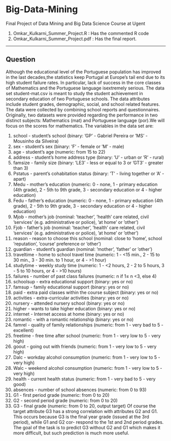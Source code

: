 # Big-Data-Mining
Final Project of Data Mining and Big Data Science Course at Ugent

1. Omkar_Kulkarni_Summer_Project.R : Has the commented R code 
2. Omkar_Kulkarni_Summer_Project.pdf : Has the final report. 



----------------------------------------------------------------------------------------------
## Question 

Although the educational level of the Portuguese population has improved in the last decades,the statistics keep Portugal at Europe’s tail end due to its high student failure rates. In particular, lack of success in the core classes of Mathematics and the Portuguese language isextremely serious. The data set student-mat.csv is meant to study the student achievement in secondary education of two Portuguese schools. The data attributes include student grades, demographic, social, and school related features. The data were collected by combining school reports and questionnaires. Originally, two datasets were provided regarding the performance in two distinct subjects: Mathematics (mat) and Portuguese language (por).We will focus on the scores for mathematics. The variables in the data set are:
1. school - student’s school (binary: ’GP’ - Gabriel Pereira or ’MS’ - Mousinho da Silveira)
2. sex - student’s sex (binary: ’F’ - female or ’M’ - male)
3. age - student’s age (numeric: from 15 to 22)
4. address - student’s home address type (binary: ’U’ - urban or ’R’ - rural)
5. famsize - family size (binary: ’LE3’ - less or equal to 3 or ’GT3’ - greater than 3)
6. Pstatus - parent’s cohabitation status (binary: ’T’ - living together or ’A’ - apart)
7. Medu - mother’s education (numeric: 0 - none, 1 - primary education (4th grade), 2 - 5th to 9th
grade, 3 - secondary education or 4 - higher education)
8. Fedu - father’s education (numeric: 0 - none, 1 - primary education (4th grade), 2 - 5th to 9th grade,
3 - secondary education or 4 - higher education)
9. Mjob - mother’s job (nominal: ’teacher’, ’health’ care related, civil ’services’ (e.g. administrative or
police), ’at home’ or ’other’)
10. Fjob - father’s job (nominal: ’teacher’, ’health’ care related, civil ’services’ (e.g. administrative or
police), ’at home’ or ’other’)
11. reason - reason to choose this school (nominal: close to ’home’, school ’reputation’, ’course’ preference
or ’other’)
12. guardian - student’s guardian (nominal: ’mother’, ’father’ or ’other’)
13. traveltime - home to school travel time (numeric: 1 - <15 min., 2 - 15 to 30 min., 3 - 30 min. to 1
hour, or 4 - >1 hour)
14. studytime - weekly study time (numeric: 1 - <2 hours, 2 - 2 to 5 hours, 3 - 5 to 10 hours, or 4 - >10
hours)
15. failures - number of past class failures (numeric: n if 1≤ n <3, else 4)
16. schoolsup - extra educational support (binary: yes or no)
417. famsup - family educational support (binary: yes or no)
18. paid - extra paid classes within the course subject (binary: yes or no)
19. activities - extra-curricular activities (binary: yes or no)
20. nursery - attended nursery school (binary: yes or no)
21. higher - wants to take higher education (binary: yes or no)
22. internet - Internet access at home (binary: yes or no)
23. romantic - with a romantic relationship (binary: yes or no)
24. famrel - quality of family relationships (numeric: from 1 - very bad to 5 - excellent)
25. freetime - free time after school (numeric: from 1 - very low to 5 - very high)
26. goout - going out with friends (numeric: from 1 - very low to 5 - very high)
27. Dalc - workday alcohol consumption (numeric: from 1 - very low to 5 - very high)
28. Walc - weekend alcohol consumption (numeric: from 1 - very low to 5 - very high)
29. health - current health status (numeric: from 1 - very bad to 5 - very good)
30. absences - number of school absences (numeric: from 0 to 93)
31. G1 - first period grade (numeric: from 0 to 20)
32. G2 - second period grade (numeric: from 0 to 20)
33. G3 - final grade (numeric: from 0 to 20, output target)
Of course the target attribute G3 has a strong correlation with attributes G2 and G1. This
occurs because G3 is the final year grade (issued at the 3rd period), while G1 and G2 cor-
respond to the 1st and 2nd period grades. The goal of the task is to predict G3 without G2
and G1 which makes it more difficult, but such prediction is much more useful.
